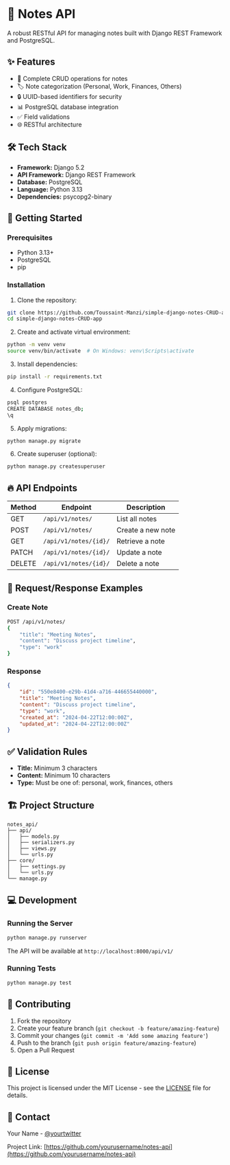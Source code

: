 # 📝 Notes API

A robust RESTful API for managing notes built with Django REST Framework and PostgreSQL.

## ✨ Features

- 🎯 Complete CRUD operations for notes
- 🏷️ Note categorization (Personal, Work, Finances, Others)
- 🔒 UUID-based identifiers for security
- 📊 PostgreSQL database integration
- ✅ Field validations
- 🌐 RESTful architecture

## 🛠️ Tech Stack

- **Framework:** Django 5.2
- **API Framework:** Django REST Framework
- **Database:** PostgreSQL
- **Language:** Python 3.13
- **Dependencies:** psycopg2-binary

## 🚀 Getting Started

### Prerequisites

- Python 3.13+
- PostgreSQL
- pip

### Installation

1. Clone the repository:
```bash
git clone https://github.com/Toussaint-Manzi/simple-django-notes-CRUD-app.git
cd simple-django-notes-CRUD-app
```

2. Create and activate virtual environment:
```bash
python -m venv venv
source venv/bin/activate  # On Windows: venv\Scripts\activate
```

3. Install dependencies:
```bash
pip install -r requirements.txt
```

4. Configure PostgreSQL:
```bash
psql postgres
CREATE DATABASE notes_db;
\q
```

5. Apply migrations:
```bash
python manage.py migrate
```

6. Create superuser (optional):
```bash
python manage.py createsuperuser
```

## 🔥 API Endpoints

| Method | Endpoint | Description |
|--------|----------|-------------|
| GET | `/api/v1/notes/` | List all notes |
| POST | `/api/v1/notes/` | Create a new note |
| GET | `/api/v1/notes/{id}/` | Retrieve a note |
| PATCH | `/api/v1/notes/{id}/` | Update a note |
| DELETE | `/api/v1/notes/{id}/` | Delete a note |

## 📝 Request/Response Examples

### Create Note
```bash
POST /api/v1/notes/
{
    "title": "Meeting Notes",
    "content": "Discuss project timeline",
    "type": "work"
}
```

### Response
```json
{
    "id": "550e8400-e29b-41d4-a716-446655440000",
    "title": "Meeting Notes",
    "content": "Discuss project timeline",
    "type": "work",
    "created_at": "2024-04-22T12:00:00Z",
    "updated_at": "2024-04-22T12:00:00Z"
}
```

## ✅ Validation Rules

- **Title:** Minimum 3 characters
- **Content:** Minimum 10 characters
- **Type:** Must be one of: personal, work, finances, others

## 🏗️ Project Structure

```
notes_api/
├── api/
│   ├── models.py
│   ├── serializers.py
│   ├── views.py
│   └── urls.py
├── core/
│   ├── settings.py
│   └── urls.py
└── manage.py
```

## 💻 Development

### Running the Server

```bash
python manage.py runserver
```
The API will be available at `http://localhost:8000/api/v1/`

### Running Tests

```bash
python manage.py test
```

## 🤝 Contributing

1. Fork the repository
2. Create your feature branch (`git checkout -b feature/amazing-feature`)
3. Commit your changes (`git commit -m 'Add some amazing feature'`)
4. Push to the branch (`git push origin feature/amazing-feature`)
5. Open a Pull Request

## 📄 License

This project is licensed under the MIT License - see the [LICENSE](LICENSE) file for details.

## 📧 Contact

Your Name - [@yourtwitter](https://twitter.com/yourtwitter)

Project Link: [https://github.com/yourusername/notes-api](https://github.com/yourusername/notes-api)
